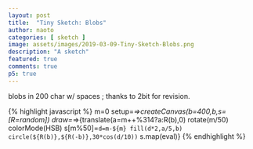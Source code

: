 ```yaml
---
layout: post
title:  "Tiny Sketch: Blobs"
author: naoto
categories: [ sketch ]
image: assets/images/2019-03-09-Tiny-Sketch-Blobs.png
description: "A sketch"
featured: true
comments: true
p5: true
---
```


<div id = "p5sketch">
  <!-- p5 instance will be created here -->
</div>

blobs in 200 char w/ spaces ; thanks to 2bit for revision.

{% highlight javascript %}
m=0
setup=_=>createCanvas(b=400,b,s=[R=random])
draw=_=>{translate(a=m++%314?a:R(b),0)
rotate(m/50)
colorMode(HSB)
s[m%50]=`d=m-${m}
fill(d*2,a/5,b)
circle(${R(b)},${R(-b)},30*cos(d/10))`
s.map(eval)}
{% endhighlight %}

<script>
m=0
setup=_=>createCanvas(b=400,b,s=[R=random]).parent("p5sketch")
draw=_=>{translate(a=m++%314?a:R(b),0)
rotate(m/50)
colorMode(HSB)
s[m%50]=`d=m-${m}
fill(d*2,a/5,b)
circle(${R(b)},${R(-b)},30*cos(d/10))`
s.map(eval)}
</script>